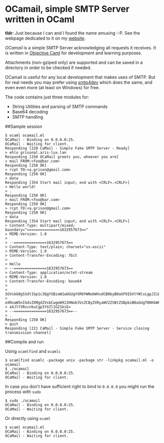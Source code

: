 # OCamail, simple SMTP Server written in OCaml

**tldr:** Just because I can and I found the name amusing :-P. See the webpage dedicated to it on my [website](http://grison.me/ocamail).

*OCamail* is a simple SMTP Server acknowledging all requests it receives. It is written in [Objective Caml](http://caml.inria.fr/ocaml/index.fr.html) for development and learning purposes.

Attachments (non-gziped only) are supported and can be saved in a directory in order to be checked if needed.

OCamail is useful for any local development that makes uses of SMTP. But for real needs you may prefer using [smtp4dev](http://smtp4dev.codeplex.com/) which does the same, and even even more (at least on Windows) for free.

The code contains just three modules for:
* String Utilities and parsing of SMTP commands
* Base64 decoding
* SMTP handling

##Sample session

    $ ocaml ocamail.ml
    OCaMail - Binding on 0.0.0.0:25.
    OCaMail - Waiting for client.
    Responding [220 CaMail - Simple Fake SMTP Server - Ready]
    > ehlo grisonal.aris-lux.lan
    Responding [250 OCaMail greets you, whoever you are]
    > mail FROM:<foo@bar.com>
    Responding [250 OK]
    > rcpt TO:<a.grison@gmail.com>
    Responding [250 OK]
    > data
    Responding [354 Start mail input; end with <CRLF>.<CRLF>]
    > Hello world!
    > .
    Responding [250 OK]
    > mail FROM:<foo@bar.com>
    Responding [250 OK]
    > rcpt TO:<a.grison@gmail.com>
    Responding [250 OK]
    > data
    Responding [354 Start mail input; end with <CRLF>.<CRLF>]
    > Content-Type: multipart/mixed; boundary="===============1632957673=="
    > MIME-Version: 1.0
    >
    > --===============1632957673==
    > Content-Type: text/plain; charset="us-ascii"
    > MIME-Version: 1.0
    > Content-Transfer-Encoding: 7bit
    >
    > Hello
    > --===============1632957673==
    > Content-Type: application/octet-stream
    > MIME-Version: 1.0
    > Content-Transfer-Encoding: base64
    >
    > SGVsbG8gSSdtIGp1c3QgYSBzaW1wbGUgYXR0YWNobWVudCB0byB0aGF0IGVtYWlsLgpJZiBldmVy
    > eXRoaW5nIGdvZXMgd2VsbCwgeW91IHNob3VsZCByZXRyaWV2ZSBtZSBpbiB0aGUgT0NhbWFpbCBk
    > aXJlY3RvcnkuCgpIYXZlIGZ1biE=
    > --===============1632957673==--
    > .
    Responding [250 OK]
    > quit
    Responding [221 CaMail - Simple Fake SMTP Server - Service closing transmission channel]

##Compile and run

Using `ocamlfind` and `ocamlc`

    $ ocamlfind ocamlc -package unix -package str -linkpkg ocamail.ml -o ocamail
	$ ./ocamail
	OCaMail - Binding on 0.0.0.0:25.
    OCaMail - Waiting for client.
	
In case you don't have sufficient right to bind to `0.0.0.0` you might run the process with `sudo`

	$ sudo ./ocamail
	OCaMail - Binding on 0.0.0.0:25.
    OCaMail - Waiting for client.
	
Or directly using `ocaml`

    $ ocaml ocamail.ml
	OCaMail - Binding on 0.0.0.0:25.
    OCaMail - Waiting for client.
	
